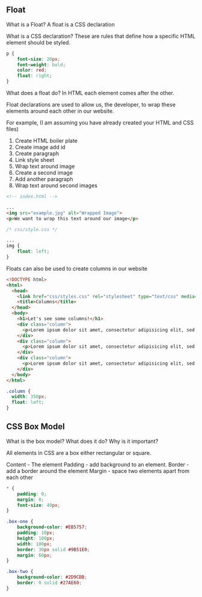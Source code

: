 ## Float

What is a Float?
A float is a CSS declaration

What is a CSS declaration?
These are rules that define how a specific HTML element should be styled.
```css
p {
	font-size: 20px;
	font-weight: bold;
	color: red;
	float: right;
}
```

What does a float do?
In HTML each element comes after the other.

Float declarations are used to allow us, the developer, to wrap these elements around each other in our website.

For example,
(I am assuming you have already created your HTML and CSS files)

1. Create HTML boiler plate
2. Create image add id
3. Create paragraph
4. Link style sheet
5. Wrap text around image
6. Create a second image
7. Add another paragraph
8. Wrap text around second images

```html
<!-- index.html -->

...
<img src="example.jpg" alt="Wrapped Image">
<p>We want to wrap this text around our image</p>
```

```css
/* css/style.css */

...
img {
	float: left;
}
```

Floats can also be used to create columns in our website

```html
<!DOCTYPE html>
<html>
  <head>
    <link href="css/styles.css" rel="stylesheet" type="text/css" media="all">
    <title>Columns</title>
  </head>
  <body>
    <h1>Let's see some columns!</h1>
    <div class="column">
      <p>Lorem ipsum dolor sit amet, consectetur adipisicing elit, sed do eiusmod tempor incididunt ut labore et dolore magna aliqua. Ut enim ad minim veniam, quis nostrud exercitation ullamco laboris nisi ut aliquip ex ea commodo consequat. Duis aute irure dolor in reprehenderit in voluptate velit esse cillum dolore eu fugiat nulla pariatur. Excepteur sint occaecat cupidatat non proident, sunt in culpa qui officia deserunt mollit anim id est laborum. Ut enim ad minim veniam, quis nostrud exercitation ullamco laboris nisi ut aliquip ex ea commodo consequat. Duis aute irure dolor in reprehenderit in voluptate velit esse cillum dolore eu fugiat nulla pariatur.</p>
    </div>
    <div class="column">
      <p>Lorem ipsum dolor sit amet, consectetur adipisicing elit, sed do eiusmod tempor incididunt ut labore et dolore magna aliqua. Ut enim ad minim veniam, quis nostrud exercitation ullamco laboris nisi ut aliquip ex ea commodo consequat. Duis aute irure dolor in reprehenderit in voluptate velit esse cillum dolore eu fugiat nulla pariatur. Excepteur sint occaecat cupidatat non proident, sunt in culpa qui officia deserunt mollit anim id est laborum. Ut enim ad minim veniam, quis nostrud exercitation ullamco laboris nisi ut aliquip ex ea commodo consequat. Duis aute irure dolor in reprehenderit in voluptate velit esse cillum dolore eu fugiat nulla pariatur.</p>
    </div>
    <div class="column">
      <p>Lorem ipsum dolor sit amet, consectetur adipisicing elit, sed do eiusmod tempor incididunt ut labore et dolore magna aliqua. Ut enim ad minim veniam, quis nostrud exercitation ullamco laboris nisi ut aliquip ex ea commodo consequat. Duis aute irure dolor in reprehenderit in voluptate velit esse cillum dolore eu fugiat nulla pariatur. Excepteur sint occaecat cupidatat non proident, sunt in culpa qui officia deserunt mollit anim id est laborum. Ut enim ad minim veniam, quis nostrud exercitation ullamco laboris nisi ut aliquip ex ea commodo consequat. Duis aute irure dolor in reprehenderit in voluptate velit esse cillum dolore eu fugiat nulla pariatur.</p>
    </div>
  </body>
</html>
```

```css
.column {  
  width: 350px;  
  float: left;  
}
```

## CSS Box Model

What is the box model?
What does it do?
Why is it important?

All elements in CSS are a box either rectangular or square.

Content - The element
	Padding - add background to an element.
		Border - add a border around the element
			Margin - space two elements apart from each other

```css
* {
    padding: 0;
    margin: 0;
    font-size: 40px;
}

.box-one {
    background-color: #EB5757;
    padding: 10px;
    height: 100px;
    width: 100px;
    border: 30px solid #9B51E0;
    margin: 60px;
}

.box-two {
    background-color: #2D9CDB;
    border: 0 solid #27AE60;
}

```